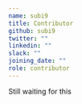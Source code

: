 ```yaml
---
name: subi9
title: Contributor
github: subi9
twitter: ""
linkedin: ""
slack: ""
joining_date: ""
role: contributor
---
```


Still waiting for this
